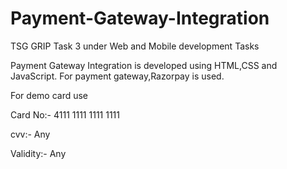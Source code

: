 # Payment-Gateway-Integration

TSG GRIP Task 3 under Web and Mobile development Tasks

Payment Gateway Integration is developed using HTML,CSS and JavaScript. For payment gateway,Razorpay is used.

For demo card use

Card No:- 4111 1111 1111 1111

cvv:- Any

Validity:- Any

